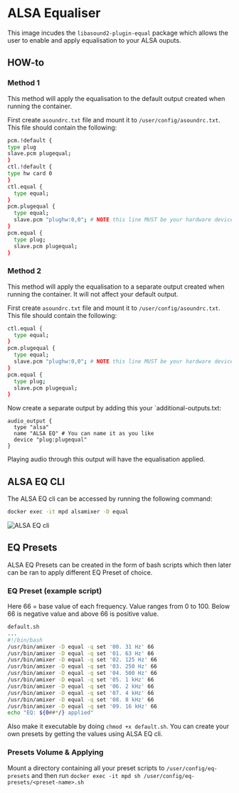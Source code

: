 # ALSA Equaliser

This image incudes the `libasound2-plugin-equal` package which allows the user to enable and apply equalisation to your ALSA ouputs.

## HOW-to

### Method 1

This method will apply the equalisation to the default output created when running the container.

First create `asoundrc.txt` file and mount it to `/user/config/asoundrc.txt`. This file should contain the following:

```bash
pcm.!default {
type plug
slave.pcm plugequal;
}
ctl.!default {
type hw card 0
}
ctl.equal {
  type equal;
}
pcm.plugequal {
  type equal;
  slave.pcm "plughw:0,0"; # NOTE this line MUST be your hardware device.
}
pcm.equal {
  type plug;
  slave.pcm plugequal;
}
```

### Method 2

This method will apply the equalisation to a separate output created when running the container. It will not affect your default output.

First create `asoundrc.txt` file and mount it to `/user/config/asoundrc.txt`. This file should contain the following:

```bash
ctl.equal {
  type equal;
}
pcm.plugequal {
  type equal;
  slave.pcm "plughw:0,0"; # NOTE this line MUST be your hardware device.
}
pcm.equal {
  type plug;
  slave.pcm plugequal;
}
```

Now create a separate output by adding this your `additional-outputs.txt:

```
audio_output {
  type "alsa"
  name "ALSA EQ" # You can name it as you like
  device "plug:plugequal"
}
```
Playing audio through this output will have the equalisation applied.

## ALSA EQ CLI

The ALSA EQ cli can be accessed by running the following command:
```bash
docker exec -it mpd alsamixer -D equal
```
![ALSA EQ cli](https://i.imgur.com/Wa3Uoau.jpeg)

## EQ Presets
ALSA EQ Presets can be created in the form of bash scripts which then later can be ran to apply different EQ Preset of choice.

### EQ Preset (example script)

Here 66 = base value of each frequency. Value ranges from 0 to 100. Below 66 is negative value and above 66 is positive value.
```bash
default.sh
...
#!/bin/bash
/usr/bin/amixer -D equal -q set '00. 31 Hz' 66
/usr/bin/amixer -D equal -q set '01. 63 Hz' 66
/usr/bin/amixer -D equal -q set '02. 125 Hz' 66
/usr/bin/amixer -D equal -q set '03. 250 Hz' 66
/usr/bin/amixer -D equal -q set '04. 500 Hz' 66
/usr/bin/amixer -D equal -q set '05. 1 kHz' 66
/usr/bin/amixer -D equal -q set '06. 2 kHz' 66
/usr/bin/amixer -D equal -q set '07. 4 kHz' 66
/usr/bin/amixer -D equal -q set '08. 8 kHz' 66
/usr/bin/amixer -D equal -q set '09. 16 kHz' 66
echo "EQ: ${0##*/} applied"
```

Also make it executable by doing `chmod +x default.sh`. You can create your own presets by getting the values using ALSA EQ cli.

### Presets Volume & Applying

Mount a directory containing all your preset scripts to `/user/config/eq-presets` and then run `docker exec -it mpd sh /user/config/eq-presets/<preset-name>.sh`
